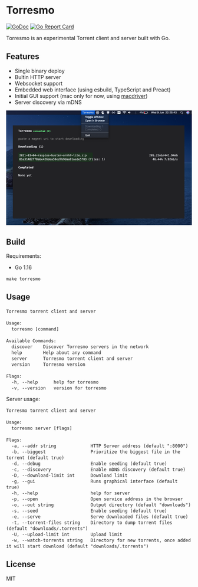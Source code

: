# Torresmo

[![GoDoc](https://godoc.org/github.com/mvrilo/torresmo?status.svg)](https://godoc.org/github.com/mvrilo/torresmo)
[![Go Report Card](https://goreportcard.com/badge/github.com/mvrilo/torresmo)](https://goreportcard.com/report/github.com/mvrilo/torresmo)

Torresmo is an experimental Torrent client and server built with Go.

## Features

- Single binary deploy
- Bultin HTTP server
- Websocket support
- Embedded web interface (using esbuild, TypeScript and Preact)
- Initial GUI support (mac only for now, using [macdriver](https://github.com/progrium/macdriver))
- Server discovery via mDNS

![demo](assets/demo.png)

## Build

Requirements:

- Go 1.16

```
make torresmo
```

## Usage

```
Torresmo torrent client and server

Usage:
  torresmo [command]

Available Commands:
  discover    Discover Torresmo servers in the network
  help        Help about any command
  server      Torresmo torrent client and server
  version     Torresmo version

Flags:
  -h, --help      help for torresmo
  -v, --version   version for torresmo
```

Server usage:

```
Torresmo torrent client and server

Usage:
  torresmo server [flags]

Flags:
  -a, --addr string             HTTP Server address (default ":8000")
  -b, --biggest                 Prioritize the biggest file in the torrent (default true)
  -d, --debug                   Enable seeding (default true)
  -c, --discovery               Enable mDNS discovery (default true)
  -D, --download-limit int      Download limit
  -g, --gui                     Runs graphical interface (default true)
  -h, --help                    help for server
  -p, --open                    Open service address in the browser
  -o, --out string              Output directory (default "downloads")
  -s, --seed                    Enable seeding (default true)
  -e, --serve                   Serve downloaded files (default true)
  -t, --torrent-files string    Directory to dump torrent files (default "downloads/.torrents")
  -U, --upload-limit int        Upload limit
  -w, --watch-torrents string   Directory for new torrents, once added it will start download (default "downloads/.torrents")

```

## License

MIT
